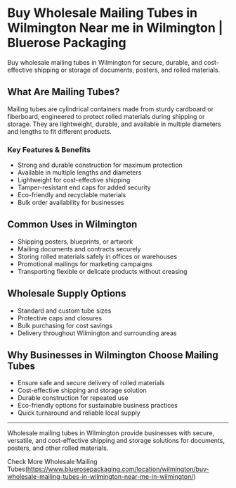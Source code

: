 # Buy Wholesale Mailing Tubes in Wilmington Near me in Wilmington | Bluerose Packaging

Buy wholesale mailing tubes in Wilmington for secure, durable, and cost-effective shipping or storage of documents, posters, and rolled materials.

## What Are Mailing Tubes?

Mailing tubes are cylindrical containers made from sturdy cardboard or fiberboard, engineered to protect rolled materials during shipping or storage. They are lightweight, durable, and available in multiple diameters and lengths to fit different products.

### Key Features & Benefits

- Strong and durable construction for maximum protection  
- Available in multiple lengths and diameters  
- Lightweight for cost-effective shipping  
- Tamper-resistant end caps for added security  
- Eco-friendly and recyclable materials  
- Bulk order availability for businesses  

## Common Uses in Wilmington

- Shipping posters, blueprints, or artwork  
- Mailing documents and contracts securely  
- Storing rolled materials safely in offices or warehouses  
- Promotional mailings for marketing campaigns  
- Transporting flexible or delicate products without creasing  

## Wholesale Supply Options

- Standard and custom tube sizes  
- Protective caps and closures  
- Bulk purchasing for cost savings  
- Delivery throughout Wilmington and surrounding areas  

## Why Businesses in Wilmington Choose Mailing Tubes

- Ensure safe and secure delivery of rolled materials  
- Cost-effective shipping and storage solution  
- Durable construction for repeated use  
- Eco-friendly options for sustainable business practices  
- Quick turnaround and reliable local supply  

---

Wholesale mailing tubes in Wilmington provide businesses with secure, versatile, and cost-effective shipping and storage solutions for documents, posters, and other rolled materials.

Check More Wholesale Mailing Tubes(https://www.bluerosepackaging.com/location/wilmington/buy-wholesale-mailing-tubes-in-wilmington-near-me-in-wilmington/)
